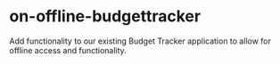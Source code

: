 # on-offline-budgettracker
Add functionality to our existing Budget Tracker application to allow for offline access and functionality.
